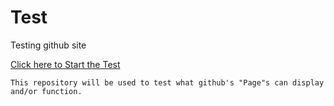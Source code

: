 # Test
Testing github site
<!DOCTYPE html>
<html lang="en">
<body>
    <a href="index.html">Click here to Start the Test</a>

    This repository will be used to test what github's "Page"s can display and/or function.
</body>
</html>
